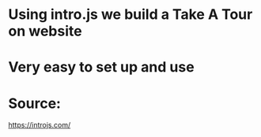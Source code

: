 # Using intro.js we build a Take A Tour on website
# Very easy to set up and use
# Source:
https://introjs.com/
